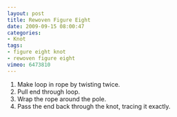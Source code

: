 ```yaml
---
layout: post
title: Rewoven Figure Eight
date: 2009-09-15 08:00:47
categories:
- Knot
tags:
- figure eight knot
- rewoven figure eight
vimeo: 6473810
---
```


1. Make loop in rope by twisting twice.
1. Pull end through loop.
1. Wrap the rope around the pole.
1. Pass the end back through the knot, tracing it exactly. 

